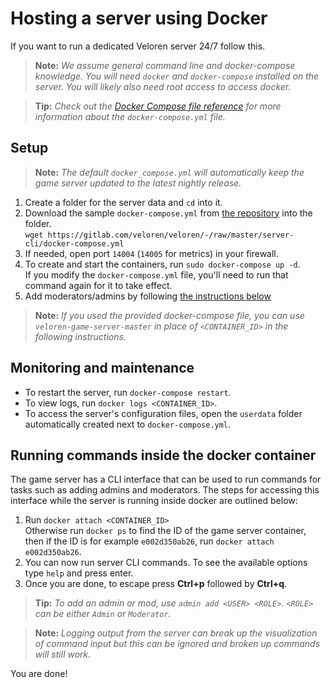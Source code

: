# Hosting a server using Docker

If you want to run a dedicated Veloren server 24/7 follow this.

> **Note:** _We assume general command line and docker-compose knowledge. You will need `docker` and `docker-compose` installed on the server. You will likely also need root access to access docker._

> **Tip:** _Check out the [Docker Compose file reference](https://docs.docker.com/compose/compose-file/compose-file-v3/) for more information about the `docker-compose.yml` file._
## Setup

> **Note:** _The default `docker_compose.yml` will automatically keep the game server updated to the latest nightly release._

1. Create a folder for the server data and `cd` into it.
2. Download the sample `docker-compose.yml` from [the repository](https://gitlab.com/veloren/veloren/-/blob/master/server-cli/docker-compose.yml) into the folder.  
`wget https://gitlab.com/veloren/veloren/-/raw/master/server-cli/docker-compose.yml`
3. If needed, open port `14004` (`14005` for metrics) in your firewall.
4. To create and start the containers, run `sudo docker-compose up -d`.  
If you modify the `docker-compose.yml` file, you'll need to run that command again for it to take effect.
5. Add moderators/admins by following [the instructions below](#running-commands-inside-the-docker-container)

> **Note:** _If you used the provided docker-compose file, you can use `veloren-game-server-master` in place of `<CONTAINER_ID>` in the following instructions._
## Monitoring and maintenance

- To restart the server, run `docker-compose restart`.
- To view logs, run `docker logs <CONTAINER_ID>`.
- To access the server's configuration files, open the `userdata` folder automatically created next to `docker-compose.yml`.

## Running commands inside the docker container

The game server has a CLI interface that can be used to run commands for tasks such as adding admins and moderators.
The steps for accessing this interface while the server is running inside docker are outlined below:

1. Run `docker attach <CONTAINER_ID>`  
Otherwise run `docker ps` to find the ID of the game server container,  
then if the ID is for example `e002d350ab26`, 
run `docker attach e002d350ab26`.
2. You can now run server CLI commands. To see the available options type `help` and press enter.
3. Once you are done, to escape press **Ctrl+p** followed by **Ctrl+q**.

> **Tip:** _To add an admin or mod, use `admin add <USER> <ROLE>`. `<ROLE>` can be either `Admin` or `Moderator`._

> **Note:** _Logging output from the server can break up the visualization of command input but this can be ignored and broken up commands will still work._

You are done!


